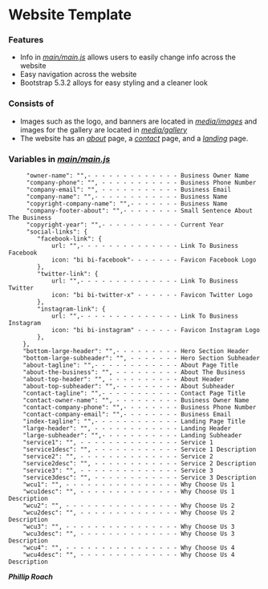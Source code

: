 # Website Template
### Features
* Info in <a href="main/main.js">*main/main.js*</a> allows users to easily change info across the website
* Easy navigation across the website
* Bootstrap 5.3.2 alloys for easy styling and a cleaner look

### Consists of
* Images such as the logo, and banners are located in <a href="media/images">*media/images*</a> and images for the gallery are located in <a href="media/gallery">*media/gallery*</a>
* The website has an <a href="about">*about*</a> page, a <a href="contact">*contact*</a> page, and a <a href="">*landing*</a> page.

### Variables in <a href="main/main.js">*main/main.js*</a>

```
     "owner-name": "",- - - - - - - - - - - - - Business Owner Name
     "company-phone": "", - - - - - - - - - - - Business Phone Number
     "company-email": "", - - - - - - - - - - - Business Email
     "company-name": "",- - - - - - - - - - - - Business Name
     "copyright-company-name": "",- - - - - - - Business Name
     "company-footer-about": "",- - - - - - - - Small Sentence About The Business
     "copyright-year": "",- - - - - - - - - - - Current Year
     "social-links": {
        "facebook-link": {
            url: "",- - - - - - - - - - - - - - Link To Business Facebook
            icon: "bi bi-facebook"- - - - - - - Favicon Facebook Logo
        },
        "twitter-link": {
            url: "",- - - - - - - - - - - - - - Link To Business Twitter
            icon: "bi bi-twitter-x" - - - - - - Favicon Twitter Logo
        },
        "instagram-link": {
            url: "",- - - - - - - - - - - - - - Link To Business Instagram
            icon: "bi bi-instagram" - - - - - - Favicon Instagram Logo
        },
    },
    "bottom-large-header": "",- - - - - - - - - Hero Section Header
    "bottom-large-subheader": "", - - - - - - - Hero Section Subheader
    "about-tagline": "",- - - - - - - - - - - - About Page Title
    "about-the-business": "", - - - - - - - - - About The Business
    "about-top-header": "", - - - - - - - - - - About Header
    "about-top-subheader": "",- - - - - - - - - About Subheader
    "contact-tagline": "",- - - - - - - - - - - Contact Page Title
    "contact-owner-name": "", - - - - - - - - - Business Owner Name
    "contact-company-phone": "",- - - - - - - - Business Phone Number
    "contact-company-email": "",- - - - - - - - Business Email
    "index-tagline": "",- - - - - - - - - - - - Landing Page Title
    "large-header": "", - - - - - - - - - - - - Landing Header
    "large-subheader": "",- - - - - - - - - - - Landing Subheader
    "service1": "", - - - - - - - - - - - - - - Service 1
    "service1desc": "", - - - - - - - - - - - - Service 1 Description
    "service2": "", - - - - - - - - - - - - - - Service 2
    "service2desc": "", - - - - - - - - - - - - Service 2 Description
    "service3": "", - - - - - - - - - - - - - - Service 3
    "service3desc": "", - - - - - - - - - - - - Service 3 Description
    "wcu1": "", - - - - - - - - - - - - - - - - Why Choose Us 1
    "wcu1desc": "", - - - - - - - - - - - - - - Why Choose Us 1 Description
    "wcu2": "", - - - - - - - - - - - - - - - - Why Choose Us 2
    "wcu2desc": "", - - - - - - - - - - - - - - Why Choose Us 2 Description
    "wcu3": "", - - - - - - - - - - - - - - - - Why Choose Us 3
    "wcu3desc": "", - - - - - - - - - - - - - - Why Choose Us 3 Description
    "wcu4": "", - - - - - - - - - - - - - - - - Why Choose Us 4
    "wcu4desc": "", - - - - - - - - - - - - - - Why Choose Us 4 Description
```
***Phillip Roach***
